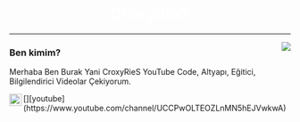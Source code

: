 <h1 align="center" style="color:#fff">CroxyRieS</h1>
<hr> 
<img align="right" src="https://github-readme-stats.vercel.app/api/top-langs/?username=NulIMan&theme=dark&show_icons=true" />
<h3 align="left">
Ben kimim?
</h3>
<p>Merhaba Ben Burak Yani CroxyRieS YouTube Code, Altyapı, Eğitici, Bilgilendirici Videolar Çekiyorum.</p>
[<img align="left" alt="codeSTACKr | YouTube" width="22px" src="https://cdn.jsdelivr.net/npm/simple-icons@v3/icons/youtube.svg" />][youtube](https://www.youtube.com/channel/UCCPwOLTEOZLnMN5hEJVwkwA)
